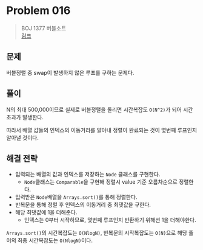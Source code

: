 # Problem 016

> BOJ 1377 버블소트
> <br/>
> [링크](https://www.acmicpc.net/problem/1377)

## 문제

버블정렬 중 swap이 발생하지 않은 루프를 구하는 문제다.

## 풀이

N의 최대 500,000이므로 실제로 버블정렬을 돌리면 시간복잡도 `O(N^2)`가 되어 시간초과가 발생한다.

따라서 배열 값들의 인덱스의 이동거리를 알아내 정렬이 완료되는 것이 몇번째 루프인지 알아낼 것이다.

## 해결 전략

- 입력되는 배열의 값과 인덱스를 저장하는 `Node` 클래스를 구현한다.
    - `Node`클래스는 `Comparable`을 구현해 정렬시 value 기준 오름차순으로 정렬한다.
- 입력받은 `Node`배열을 `Arrays.sort()`를 통해 정렬한다.
- 반복문을 통해 정렬 후 인덱스의 이동거리 중 최댓값을 구한다.
- 해당 최댓값에 1을 더해준다.
    - 인덱스는 0부터 시작하므로, 몇번째 루프인지 반환하기 위해선 1을 더해야한다.

`Arrays.sort()`의 시간복잡도는 `O(NlogN)`, 반복문의 시작복잡도는 `O(N)`으로 해당 풀이의 최종 시간복잡도는 `O(NlogN)`이다.